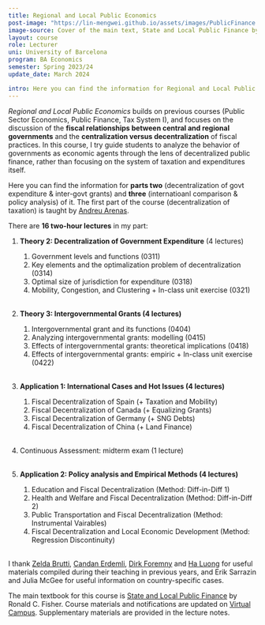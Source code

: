 ```yaml
---
title: Regional and Local Public Economics
post-image: "https://lin-mengwei.github.io/assets/images/PublicFinance.png"
image-source: Cover of the main text, State and Local Public Finance by Ronald Fisher. 
layout: course
role: Lecturer
uni: University of Barcelona
program: BA Economics 
semester: Spring 2023/24
update_date: March 2024

intro: Here you can find the information for Regional and Local Public Economics taught in Spring semester, 2023/24. This is a <b>third-year compulsory course</b> for undergraduate Economics majors at the University of Barcelona.
---
```



*Regional and Local Public Economics* builds on previous courses (Public Sector Economics, Public Finance, Tax System I), and focuses on the discussion of the <b>fiscal relationships between central and regional governments</b> and the <b>centralization versus decentralization</b> of fiscal practices. In this course, I try guide students to analyze the behavior of governments as economic agents through the lens of decentralized public finance, rather than focusing on the system of taxation and expenditures itself.

Here you can find the information for <b>parts two</b> (decentralization of govt expenditure & inter-govt grants) and <b>three</b> (internatioanl comparison & policy analysis) of it. The first part of the course (decentralization of taxation) is taught by [Andreu Arenas](https://sites.google.com/site/andreuarenasweb/home).

There are **16 two-hour lectures** in my part:

1. <b>Theory 2: Decentralization of Government Expenditure</b> (4 lectures) <br>
	1. Government levels and functions (0311)<br>
	2. Key elements and the optimalization problem of decentralization (0314)<br>
	3. Optimal size of jurisdiction for expenditure (0318)<br>
	4. Mobility, Congestion, and Clustering + In-class unit exercise (0321)
<br><br>

2. <b>Theory 3: Intergovernmental Grants (4 lectures)</b> <br>
	1. Intergovernmental grant and its functions (0404) <br>
	2. Analyzing intergovernmental grants: modelling (0415)<br>
	3. Effects of intergovernmental grants: theoretical implications (0418) <br>
	4. Effects of intergovernmental grants: empiric + In-class unit exercise (0422)
<br><br>

3. <b>Application 1: International Cases and Hot Issues (4 lectures)</b> <br>
	1. Fiscal Decentralization of Spain (+ Taxation and Mobility)<br>
	2. Fiscal Decentralization of Canada (+ Equalizing Grants)<br>
	3. Fiscal Decentralization of Germany (+ SNG Debts)<br>
	4. Fiscal Decentralization of China (+ Land Finance)
<br><br>

4. Continuous Assessment: midterm exam (1 lecture) <br><br>

5. <b>Application 2: Policy analysis and Empirical Methods (4 lectures) </b><br>
	1. Education and Fiscal Decentralization (Method: Diff-in-Diff 1)<br>
	2. Health and Welfare and Fiscal Decentralization (Method: Diff-in-Diff 2)<br>
	3. Public Transportation and Fiscal Decentralization (Method: Instrumental Vairables)<br>
	4. Fiscal Decentralization and Local Economic Development (Method: Regression Discontinuity)
<br><br>

I thank [Zelda Brutti](https://sites.google.com/site/zeldabrutti/), [Candan Erdemli](https://candanerdemli.com/), [Dirk Foremny](http://foremny.eu/) and [Ha Luong](https://haluong.weebly.com/) for useful materials compiled during their teaching in previous years, and Erik Sarrazin and Julia McGee for useful information on country-specific cases.

The main textbook for this course is [State and Local Public Finance](https://www.routledge.com/State-and-Local-Public-Finance/Fisher/p/book/9780367467234) by Ronald C. Fisher. Course materials and notifications are updated on [Virtual Campus](https://campusvirtual.ub.edu/course/view.php?id=68724). Supplementary materials are provided in the lecture notes.
